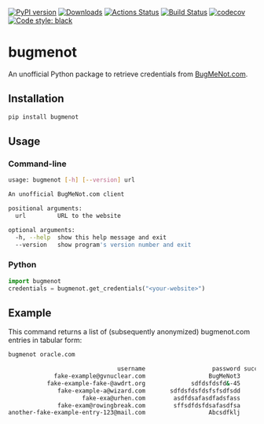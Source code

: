 [![PyPI version](https://badge.fury.io/py/bugmenot.svg)](https://badge.fury.io/py/bugmenot)
[![Downloads](https://pepy.tech/badge/cernrequests)](https://pepy.tech/project/cernrequests)
[![Actions Status](https://github.com/ptrstn/bugmenot/workflows/Python%20package/badge.svg)](https://github.com/ptrstn/bugmenot/actions)
[![Build Status](https://travis-ci.com/ptrstn/bugmenot.svg?branch=master)](https://travis-ci.com/ptrstn/bugmenot)
[![codecov](https://codecov.io/gh/ptrstn/bugmenot/branch/master/graph/badge.svg)](https://codecov.io/gh/ptrstn/bugmenot)
[![Code style: black](https://img.shields.io/badge/code%20style-black-000000.svg)](https://github.com/psf/black)

# bugmenot

An unofficial Python package to retrieve credentials from [BugMeNot.com](http://bugmenot.com/).

## Installation

```bash
pip install bugmenot
```

## Usage

### Command-line

```bash
usage: bugmenot [-h] [--version] url

An unofficial BugMeNot.com client

positional arguments:
  url         URL to the website

optional arguments:
  -h, --help  show this help message and exit
  --version   show program's version number and exit
```

### Python

```python
import bugmenot
credentials = bugmenot.get_credentials("<your-website>")
```

## Example

This command returns a list of (subsequently anonymized) bugmenot.com entries in tabular form:

```bash
bugmenot oracle.com
```

```bash
                               username                   password success_rate votes       age 
             fake-example@gvnuclear.com                  BugMeNot3          85%  1555  2 months 
           fake-example-fake-@awdrt.org             sdfdsfdsfd&-45          71%  2130  2 months 
              fake-example-a@wizard.com       sdfdsfdsfdsfsfsdfsdd          60% 13053    1 year 
                     fake-exa@urhen.com        asdfdsafasdfadsfass          60% 11261 12 months 
              fake-exam@rowingbreak.com        sffsdfdsfdsafasdfsa          59%  6274  8 months 
another-fake-example-entry-123@mail.com                  Abcsdfklj          53% 14989   7 years 
```
